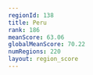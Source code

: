 ```yaml
---
regionId: 138
title: Peru
rank: 186
meanScore: 63.06
globalMeanScore: 70.22
numRegions: 220
layout: region_score
---
```

